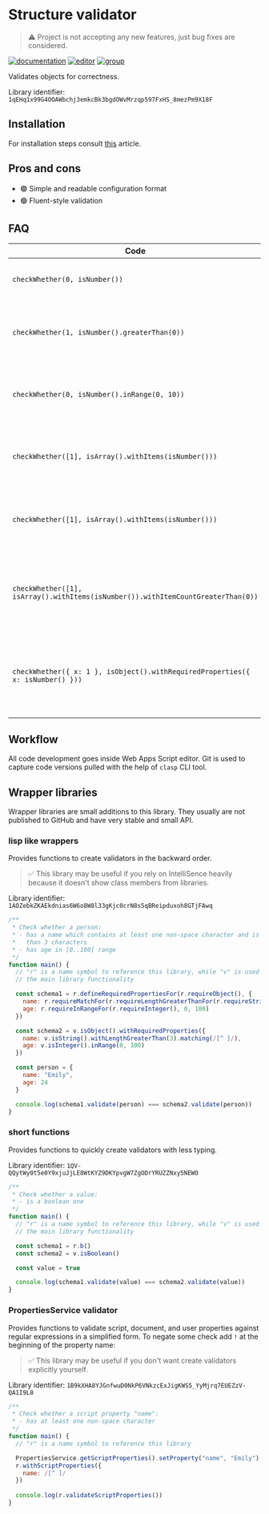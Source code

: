 # Structure validator

> :warning: Project is not accepting any new features, just bug fixes are considered.

[![documentation](https://img.shields.io/badge/Documentation-open-blue)](./Documentation.md)
[![editor](https://img.shields.io/badge/Web%20editor-open-red)](https://script.google.com/d/1qEHq1x99G4OOAWbchj3emkcBk3bgdOWvMrzqp597FxHS_8mezPm9X18F/edit?usp=sharing)
[![group](https://img.shields.io/badge/Group-open-white)](https://groups.google.com/g/javascript-structure-validator)

Validates objects for correctness.

Library identifier: `1qEHq1x99G4OOAWbchj3emkcBk3bgdOWvMrzqp597FxHS_8mezPm9X18F`

## Installation

For installation steps consult [this][libraries] article.

[libraries]: https://developers.google.com/apps-script/guides/libraries

## Pros and cons

- :green_circle: Simple and readable configuration format
- :green_circle: Fluent-style validation

## FAQ
  
| Code                                                                             | Description                                                            |
| -------------------------------------------------------------------------------- | ---------------------------------------------------------------------- |
| `checkWhether(0, isNumber())`                                                    | Check whether something is a number                                    |
| `checkWhether(1, isNumber().greaterThan(0))`                                     | Check whether something is a number greater than zero                  |
| `checkWhether(0, isNumber().inRange(0, 10))`                                     | Check whether something is a number in range `[0..10]`                 |
| `checkWhether([1], isArray().withItems(isNumber()))`                             | Check whether something is an array with numbers                       |
| `checkWhether([1], isArray().withItems(isNumber()))`                             | Check whether something is an array with numbers                       |
| `checkWhether([1], isArray().withItems(isNumber()).withItemCountGreaterThan(0))` | Check whether something is not empty array array with numbers          |
| `checkWhether({ x: 1 }, isObject().withRequiredProperties({ x: isNumber() }))`   | Check whether something is an object with existing number property `x` |

## Workflow

All code development goes inside Web Apps Script editor. Git is used to capture
code versions pulled with the help of `clasp` CLI tool.

## Wrapper libraries

Wrapper libraries are small additions to this library. They usually are not
published to GitHub and have very stable and small API.

### lisp like wrappers

Provides functions to create validators in the backward order.

> :white_check_mark: This library may be useful if you rely on IntelliSence
> heavily because it doesn't show class members from libraries.

Library identifier: `1AOZebkZKAEkdnias6W6o8W8l33gKjc0crN8s5qBReipduxoh8GTjFAwq`

```javascript
/**
 * Check whether a person:
 * - has a name which contains at least one non-space character and is longer
 *   than 3 characters
 * - has age in [0..100] range
 */
function main() {
  // "r" is a name symbol to reference this library, while "v" is used to access
  // the main library functionality

  const schema1 = r.defineRequiredPropertiesFor(r.requireObject(), {
    name: r.requireMatchFor(r.requireLengthGreaterThanFor(r.requireString(), 3), /[^ ]/),
    age: r.requireInRangeFor(r.requireInteger(), 0, 100)
  })

  const schema2 = v.isObject().withRequiredProperties({
    name: v.isString().withLengthGreaterThan(3).matching(/[^ ]/),
    age: v.isInteger().inRange(0, 100)
  })

  const person = {
    name: "Emily",
    age: 24
  }

  console.log(schema1.validate(person) === schema2.validate(person))
}
```

### short functions

Provides functions to quickly create validators with less typing.

Library identifier: `1QV-QQytWy0t5e0Y9xjuJjLE8WtKYZ9DKYpvgW7ZgODrYRUZZNxy5NEWO`

```javascript
/**
 * Check whether a value:
 * - is a boolean one
 */
function main() {
  // "r" is a name symbol to reference this library, while "v" is used to access
  // the main library functionality

  const schema1 = r.b()
  const schema2 = v.isBoolean()

  const value = true

  console.log(schema1.validate(value) === schema2.validate(value))
}
```

### PropertiesService validator

Provides functions to validate script, document, and user properties against
regular expressions in a simplified form. To negate some check add `!` at the
beginning of the property name:

> :white_check_mark: This library may be useful if you don't want create
> validators explicitly yourself.

Library identifier: `1B9kXHA8YJGnfwuD0NkP6VNkzcExJigKWS5_YyMjrq7EUEZzV-QA1I9L8`

```javascript
/**
 * Check whether a script property "name":
 * - has at least one non-space character
 */
function main() {
  // "r" is a name symbol to reference this library

  PropertiesService.getScriptProperties().setProperty("name", "Emily")
  r.withScriptProperties({
    name: /[^ ]/
  })
  
  console.log(r.validateScriptProperties())
}
```
